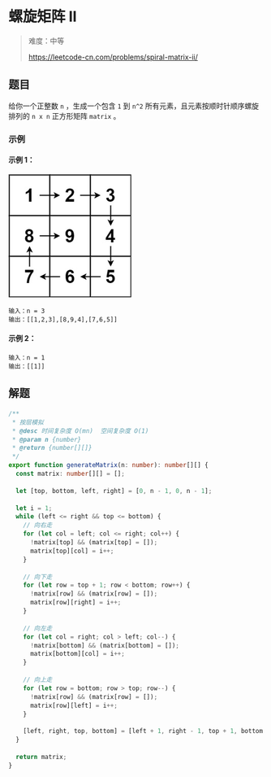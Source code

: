 # 螺旋矩阵 II

> 难度：中等
>
> https://leetcode-cn.com/problems/spiral-matrix-ii/

## 题目

给你一个正整数 `n` ，生成一个包含 `1` 到 `n^2` 所有元素，且元素按顺时针顺序螺旋
排列的 `n x n` 正方形矩阵 `matrix` 。

### 示例

#### 示例 1：

![spiral-matrix-II-1](../../assets/images/spiral-matrix-II-1.jpg)

```
输入：n = 3
输出：[[1,2,3],[8,9,4],[7,6,5]]
```

#### 示例 2：

```
输入：n = 1
输出：[[1]]
```

## 解题

```typescript
/**
 * 按层模拟
 * @desc 时间复杂度 O(mn)  空间复杂度 O(1)
 * @param n {number}
 * @return {number[][]}
 */
export function generateMatrix(n: number): number[][] {
  const matrix: number[][] = [];

  let [top, bottom, left, right] = [0, n - 1, 0, n - 1];

  let i = 1;
  while (left <= right && top <= bottom) {
    // 向右走
    for (let col = left; col <= right; col++) {
      !matrix[top] && (matrix[top] = []);
      matrix[top][col] = i++;
    }

    // 向下走
    for (let row = top + 1; row < bottom; row++) {
      !matrix[row] && (matrix[row] = []);
      matrix[row][right] = i++;
    }

    // 向左走
    for (let col = right; col > left; col--) {
      !matrix[bottom] && (matrix[bottom] = []);
      matrix[bottom][col] = i++;
    }

    // 向上走
    for (let row = bottom; row > top; row--) {
      !matrix[row] && (matrix[row] = []);
      matrix[row][left] = i++;
    }

    [left, right, top, bottom] = [left + 1, right - 1, top + 1, bottom - 1];
  }

  return matrix;
}
```

